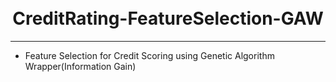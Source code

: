 <h1 align="center">
  <br>
      CreditRating-FeatureSelection-GAW
  </br>
</h1>

------

- Feature Selection for Credit Scoring using Genetic Algorithm Wrapper(Information Gain)
